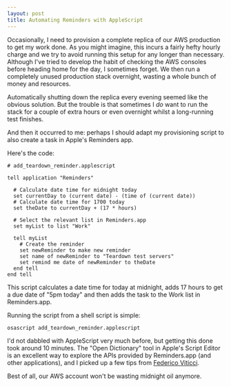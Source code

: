 ```yaml
---
layout: post
title: Automating Reminders with AppleScript
---
```


Occasionally, I need to provision a complete replica of our AWS production to get my work done. As you might imagine, this incurs a fairly hefty hourly charge and we try to avoid running this setup for any longer than necessary. Although I've tried to develop the habit of checking the AWS consoles before heading home for the day, I sometimes forget. We then run a completely unused production stack overnight, wasting a whole bunch of money and resources.

Automatically shutting down the replica every evening seemed like the obvious solution. But the trouble is that sometimes I *do* want to run the stack for a couple of extra hours or even overnight whilst a long-running test finishes.

And then it occurred to me: perhaps I should adapt my provisioning script to also create a task in Apple's Reminders app.

Here's the code:

```applescript
# add_teardown_reminder.applescript

tell application "Reminders"

  # Calculate date time for midnight today
  set currentDay to (current date) - (time of (current date))
  # Calculate date time for 1700 today
  set theDate to currentDay + (17 * hours)

  # Select the relevant list in Reminders.app
  set myList to list "Work"

  tell myList
    # Create the reminder
    set newReminder to make new reminder
    set name of newReminder to "Teardown test servers"
    set remind me date of newReminder to theDate
  end tell
end tell
```

This script calculates a date time for today at midnight, adds 17 hours to get a due date of "5pm today" and then adds the task to the Work list in Reminders.app.

Running the script from a shell script is simple:

```bash
osascript add_teardown_reminder.applescript
```

I'd not dabbled with AppleScript very much before, but getting this done took around 10 minutes. The "Open Dictionary" tool in Apple's Script Editor is an excellent way to explore the APIs provided by Reminders.app (and other applications), and I picked up a few tips from [Federico Viticci](https://www.macstories.net/tutorials/enhancing-reminders-with-applescript-and-macros/).

Best of all, our AWS account won't be wasting midnight oil anymore.
